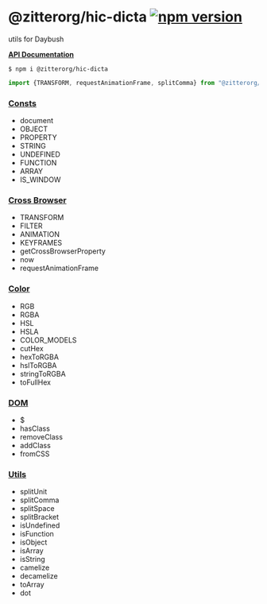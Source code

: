 # @zitterorg/hic-dicta  [![npm version](https://badge.fury.io/js/%40daybrush%2Futils.svg)](https://badge.fury.io/js/%40daybrush%2Futils)

utils for Daybush

[**API Documentation**](https://daybrush.com/utils/release/latest/doc/index.html)

```
$ npm i @zitterorg/hic-dicta
```

```js
import {TRANSFORM, requestAnimationFrame, splitComma} from "@zitterorg/hic-dicta";
```

### [Consts](http://daybrush.com/utils/release/latest/doc/Consts.html)
* document
* OBJECT
* PROPERTY
* STRING
* UNDEFINED
* FUNCTION
* ARRAY
* IS_WINDOW

### [Cross Browser](http://daybrush.com/utils/release/latest/doc/CrossBrowser.html)
* TRANSFORM
* FILTER
* ANIMATION
* KEYFRAMES
* getCrossBrowserProperty
* now
* requestAnimationFrame

### [Color](http://daybrush.com/utils/release/latest/doc/Color.html)
* RGB
* RGBA
* HSL
* HSLA
* COLOR_MODELS
* cutHex
* hexToRGBA
* hslToRGBA
* stringToRGBA
* toFullHex

### [DOM](http://daybrush.com/utils/release/latest/doc/DOM.html)
* $
* hasClass
* removeClass
* addClass
* fromCSS

### [Utils](http://daybrush.com/utils/release/latest/doc/Utils.html)
* splitUnit
* splitComma
* splitSpace
* splitBracket
* isUndefined
* isFunction
* isObject
* isArray
* isString
* camelize
* decamelize
* toArray
* dot
